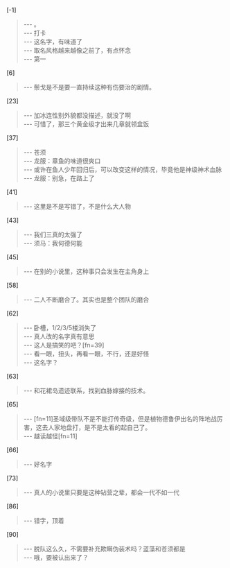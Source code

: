 
[-1] 
>--- 。<br>
>--- 打卡<br>
>--- 这名字，有味道了<br>
>--- 取名风格越来越像之前了，有点怀念<br>
>--- 第一<br>

[6] 
>--- 鬃戈是不是要一直持续这种有伤要治的剧情。<br>

[23] 
>--- 加冰连性别外貌都没描述，就没了啊<br>
>--- 可惜了，那三个黄金级才出来几章就领盒饭<br>

[37] 
>--- 苍须<br>
>--- 龙服：章鱼的味道很爽口<br>
>--- 或许在鱼人少年回归后，可以改变这样的情况，毕竟他是神级神术血脉<br>
>--- 龙服：别急，在路上了<br>

[41] 
>--- 这里是不是写错了，不是什么大人物<br>

[43] 
>--- 我们三真的太强了<br>
>--- 须马：我何德何能<br>

[45] 
>--- 在别的小说里，这种事只会发生在主角身上<br>

[58] 
>--- 二人不断磨合了。其实也是整个团队的磨合<br>

[62] 
>--- 卧槽，1/2/3/5楼消失了<br>
>--- 真人改的名字真有意思<br>
>--- 这人是搞笑的吧？[fn=39]<br>
>--- 看一眼，扭头，再看一眼，不行，还是好怪<br>
>--- 这名字？<br>

[63] 
>--- 和花裙岛遗迹联系，找到血脉嫁接的技术。<br>

[65] 
>--- [fn=11]圣域级带队不是不能打传奇级，但是植物德鲁伊出名的阵地战厉害，这去人家地盘打，是不是太看的起自己了。<br>
>--- 越读越怪[fn=11]<br>

[66] 
>--- 好名字<br>

[73] 
>--- 真人的小说里只要是这种钻营之辈，都会一代不如一代<br>

[86] 
>--- 错字，顶着<br>

[90] 
>--- 脱队这么久，不需要补充欺瞒伪装术吗？蓝藻和苍须都是<br>
>--- 哦，要被认出来了？<br>
